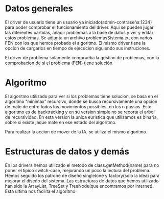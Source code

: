 # Datos generales

El driver de usuario tiene un usuario ya iniciado(admin-contraseña:1234) para poder comprobar el funcionamiento del driver. Aqui se pueden jugar las diferentes partidas, añadir problemas a la base de datos y ver y editar estos problemas.
Se adjunta un archivo problemasSistema.txt con varios FEN con los que hemos probado el algoritmo. El mismo driver tiene la opcion de cargarlos en tiempo de ejecucion siguiendo sus instruciones. 

El driver de problema solamente comprueba la gestion de problemas, con la comprobacion de si el problema (FEN) tiene solución.

# Algoritmo

El algoritmo utilizado para ver si los problemas tiene solucion, se basa en el algoritmo "minimax" recursivo, donde se busca recursivamente una opcion de mate de entre todos
los movimientos possibles, en los n passos. Este algoritmo es de backtracking y en su version simple no se recorta el arbol de recursividad. En esta version la unica euristica que utilizamos
es binaria, sobre si existe jaque mate en ese estado del algoritmo.

Para realizar la accion de mover de la IA, se utiliza el mismo algoritmo. 

# Estructuras de datos y demás 

En los drivers hemos utilizado el metodo de class.getMethod(name) para no poner el tipico switch-case, mejorando un poco la lectura del problema.
Hemos seguido los patrone de diseño singletone y factory(solo la idea) para mejorar el diseño del sistema.
Las estructuras de datos que hemos utilizado han sido la ArrayList, TreeSet y  TreeNode(que encontramos por internet). Esta ultima nos facilita el algoritmo